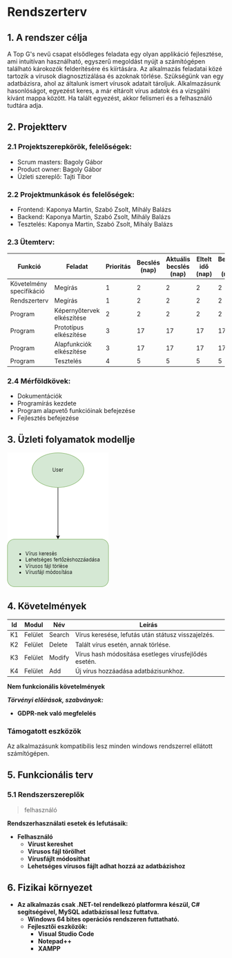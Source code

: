 # Rendszerterv
## 1. A rendszer célja

A Top G's nevű csapat elsődleges feladata egy olyan applikáció fejlesztése, ami intuitívan használható, egyszerű megoldást nyújt a számítógépen található károkozók felderítésére és kiírtására. Az alkalmazás feladatai közé tartozik a vírusok diagnosztizálása és azoknak törlése. Szükségünk van egy adatbázisra, ahol az általunk ismert vírusok adatait tároljuk. Alkalmazásunk hasonlóságot, egyezést keres, a már eltárolt vírus adatok és a vizsgálni kívánt mappa között. Ha talált egyezést, akkor felismeri és a felhasználó tudtára adja.

## 2. Projektterv

### 2.1 Projektszerepkörök, felelőségek:
   * Scrum masters: Bagoly Gábor
   * Product owner: Bagoly Gábor
   * Üzleti szereplő: Tajti Tibor

### 2.2 Projektmunkások és felelőségek:
   * Frontend: Kaponya Martin, Szabó Zsolt, Mihály Balázs
   * Backend: Kaponya Martin, Szabó Zsolt, Mihály Balázs
   * Tesztelés: Kaponya Martin, Szabó Zsolt, Mihály Balázs
### 2.3 Ütemterv:

|Funkció                  | Feladat                                | Prioritás | Becslés (nap) | Aktuális becslés (nap) | Eltelt idő (nap) | Becsült idő (nap) |
|-------------------------|----------------------------------------|-----------|---------------|------------------------|------------------|---------------------|
|Követelmény specifikáció |Megírás                                 |         1 |             2 |                      2 |                2 |                   2 |       |Funkcionális specifikáció|Megírás                                 |         1 |             2 |                      2 |                2 |                   2 |
|Rendszerterv             |Megírás                                 |         1 |             2 |                      2 |                2 |                   2 |
|Program                  |Képernyőtervek elkészítése              |         2 |             2 |                      2 |                2 |                   2 | 
|Program                  |Prototípus elkészítése                  |         3 |             17 |                      17 |                17 |                   17 |
|Program                  |Alapfunkciók elkészítése                |         3 |             17 |                      17 |                17 |                   17 |
|Program                  |Tesztelés                               |         4 |             5 |                      5 |                5 |                   5 |

### 2.4 Mérföldkövek:

   * Dokumentációk
   * Programírás kezdete
   * Program alapvető funkcióinak befejezése
   * Fejlesztés befejezése

## 3. Üzleti folyamatok modellje

![Üzleti folyamatok](../docs/pics/folyamat.png)

## 4. Követelmények

| Id | Modul | Név | Leírás |
| :---: | --- | --- | --- |
| K1 | Felület | Search | Vírus keresése, lefutás után státusz visszajelzés. |
| K2 | Felület | Delete | Talált vírus esetén, annak törlése. |
| K3 | Felület | Modify | Vírus hash módosítása esetleges vírusfejlődés esetén. |
| K4 | Felület | Add | Új vírus hozzáadása adatbázisunkhoz. |

  **Nem funkcionális követelmények**

  ***Törvényi előírások, szabványok:***
  - **GDPR-nek való megfelelés**

### Támogatott eszközök

Az alkalmazásunk kompatibilis lesz minden windows rendszerrel ellátott számítógépen.

## 5. Funkcionális terv

### 5.1 Rendszerszereplők

>felhasználó

  **Rendszerhasználati esetek és lefutásaik:**


 - **Felhasználó**
    - **Vírust kereshet**
    - **Vírusos fájl törölhet**
    - **Vírusfájlt módosíthat**
    - **Lehetséges vírusos fájlt adhat hozzá az adatbázishoz**

## 6. Fizikai környezet

- **Az alkalmazás csak .NET-tel rendelkezó platformra készül, C# segítségével, MySQL adatbázissal lesz futtatva.**
  - **Windows 64 bites operációs rendszeren futtatható.**
  - **Fejlesztői eszközök:**
    - **Visual Studio Code**
    - **Notepad++**
    - **XAMPP**
